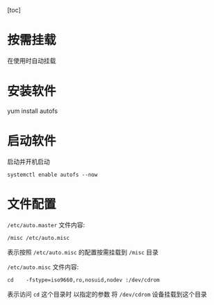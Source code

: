 [toc]



# 按需挂载
在使用时自动挂载

# 安装软件
yum install autofs

# 启动软件
启动并开机启动

`systemctl enable autofs --now` 

# 文件配置
`/etc/auto.master` 文件内容:

```txt
/misc /etc/auto.misc
```
表示按照 `/etc/auto.misc` 的配置按需挂载到 `/misc` 目录

`/etc/auto.misc` 文件内容:

```txt
cd    -fstype=iso9660,ro,nosuid,nodev :/dev/cdrom
```
表示访问 `cd` 这个目录时 以指定的参数 将 `/dev/cdrom` 设备挂载到这个目录